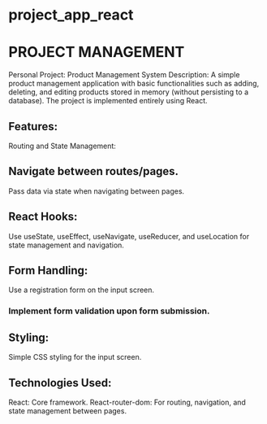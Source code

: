 # project_app_react
# PROJECT MANAGEMENT
Personal Project: Product Management System
Description: A simple product management application with basic functionalities such as adding, deleting, and editing products stored in memory (without persisting to a database). 
The project is implemented entirely using React.
## Features:
Routing and State Management:

## Navigate between routes/pages.
Pass data via state when navigating between pages.

## React Hooks:

Use useState, useEffect, useNavigate, useReducer, and useLocation for state management and navigation.
## Form Handling:

Use a registration form on the input screen.
### Implement form validation upon form submission.

## Styling:

Simple CSS styling for the input screen.
## Technologies Used:
React: Core framework.
React-router-dom: For routing, navigation, and state management between pages.
